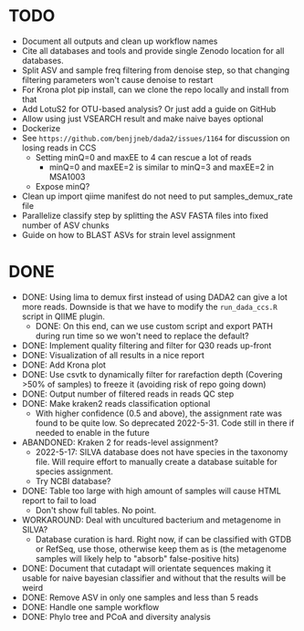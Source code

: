 # TODO

* Document all outputs and clean up workflow names
* Cite all databases and tools and provide single Zenodo location for all
  databases.
* Split ASV and sample freq filtering from denoise step, so that
  changing filtering parameters won't cause denoise to restart
* For Krona plot pip install, can we clone the repo locally and install from that
* Add LotuS2 for OTU-based analysis? Or just add a guide on GitHub
* Allow using just VSEARCH result and make naive bayes optional
* Dockerize
* See `https://github.com/benjjneb/dada2/issues/1164` for discussion on losing reads in CCS
  * Setting minQ=0 and maxEE to 4 can rescue a lot of reads
    * minQ=0 and maxEE=2 is similar to minQ=3 and maxEE=2 in MSA1003
  * Expose minQ?
* Clean up import qiime manifest do not need to put samples_demux_rate file
* Parallelize classify step by splitting the ASV FASTA files into fixed number of ASV chunks
* Guide on how to BLAST ASVs for strain level assignment

# DONE

* DONE: Using lima to demux first instead of using DADA2 can give a lot more reads. Downside is
  that we have to modify the `run_dada_ccs.R` script in QIIME plugin.
  * DONE: On this end, can we use custom script and export PATH during run time so we won't need to replace the default?
* DONE: Implement quality filtering and filter for Q30 reads up-front
* DONE: Visualization of all results in a nice report
* DONE: Add Krona plot
* DONE: Use csvtk to dynamically filter for rarefaction depth (Covering >50% of samples)
to freeze it (avoiding risk of repo going down)
* DONE: Output number of filtered reads in reads QC step
* DONE: Make kraken2 reads classification optional
  * With higher confidence (0.5 and above), the assignment rate was found to be quite low.
  So deprecated 2022-5-31. Code still in there if needed to enable in the future
* ABANDONED: Kraken 2 for reads-level assignment?
  * 2022-5-17: SILVA database does not have species in the taxonomy file. Will
  require effort to manually create a database suitable for species assignment.
  * Try NCBI database?
* DONE: Table too large with high amount of samples will cause HTML report to fail to load
  * Don't show full tables. No point.
* WORKAROUND: Deal with uncultured bacterium and metagenome in SILVA?
  * Database curation is hard. Right now, if can be classified with GTDB or RefSeq, use those,
  otherwise keep them as is (the metagenome samples will likely help to "absorb" false-positive hits)
* DONE: Document that cutadapt will orientate sequences making it usable for naive bayesian classifier and
  without that the results will be weird
* DONE: Remove ASV in only one samples and less than 5 reads
* DONE: Handle one sample workflow
* DONE: Phylo tree and PCoA and diversity analysis

